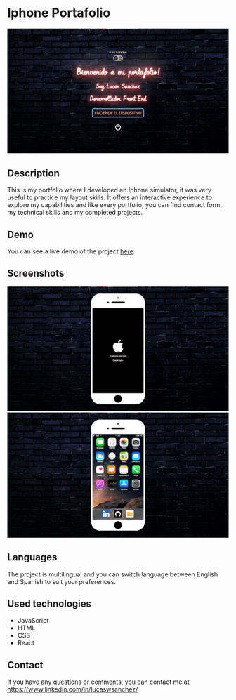 # Iphone Portafolio

![iPhone Simulator](/src/assets/images/screenshot1.png)

## Description
This is my portfolio where I developed an Iphone simulator, it was very useful to practice my layout skills. It offers an interactive experience to explore my capabilities and like every portfolio, you can find contact form, my technical skills and my completed projects. 

## Demo
You can see a live demo of the project [here](https://sanchezlucas-portfolio.netlify.app/).

## Screenshots
![Captura de pantalla 1](/src/assets/images/screenshot2.png)
![Captura de pantalla 2](/src/assets/images/screenshot3.png)

## Languages
The project is multilingual and you can switch language between English and Spanish to suit your preferences.

## Used technologies
- JavaScript
- HTML
- CSS
- React

## Contact
If you have any questions or comments, you can contact me at https://www.linkedin.com/in/lucaswsanchez/
